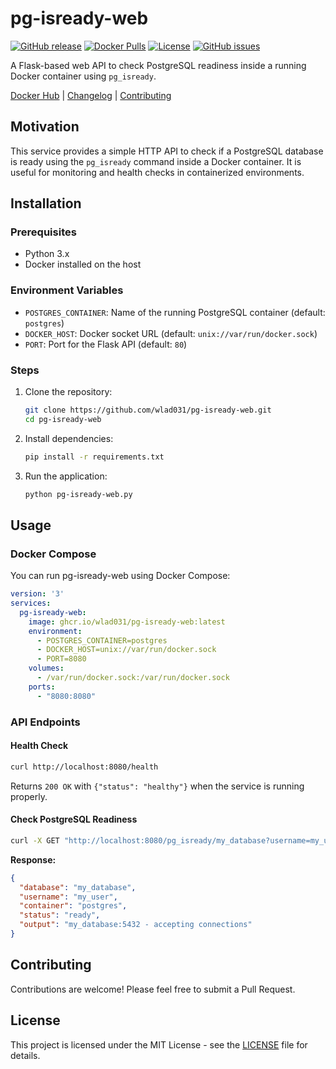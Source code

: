 # pg-isready-web

[![GitHub release](https://img.shields.io/github/v/release/wlad031/pg-isready-web)](https://github.com/wlad031/pg-isready-web/releases)
[![Docker Pulls](https://img.shields.io/docker/pulls/wlad031/pg-isready-web)](https://hub.docker.com/r/wlad031/pg-isready-web)
[![License](https://img.shields.io/github/license/wlad031/pg-isready-web)](https://github.com/wlad031/pg-isready-web/blob/master/LICENSE)
[![GitHub issues](https://img.shields.io/github/issues/wlad031/pg-isready-web)](https://github.com/wlad031/pg-isready-web/issues)

A Flask-based web API to check PostgreSQL readiness inside a running Docker container using `pg_isready`.

[Docker Hub](https://hub.docker.com/r/wlad031/pg-isready-web) | [Changelog](CHANGELOG.md) | [Contributing](CONTRIBUTING.md)

## Motivation

This service provides a simple HTTP API to check if a PostgreSQL database is ready using the `pg_isready` command inside a Docker container. It is useful for monitoring and health checks in containerized environments.

## Installation

### Prerequisites

- Python 3.x
- Docker installed on the host

### Environment Variables

- `POSTGRES_CONTAINER`: Name of the running PostgreSQL container (default: `postgres`)
- `DOCKER_HOST`: Docker socket URL (default: `unix://var/run/docker.sock`)
- `PORT`: Port for the Flask API (default: `80`)

### Steps

1. Clone the repository:
   ```bash
   git clone https://github.com/wlad031/pg-isready-web.git
   cd pg-isready-web
   ```

2. Install dependencies:
   ```bash
   pip install -r requirements.txt
   ```

3. Run the application:
   ```bash
   python pg-isready-web.py
   ```

## Usage

### Docker Compose

You can run pg-isready-web using Docker Compose:

```yaml
version: '3'
services:
  pg-isready-web:
    image: ghcr.io/wlad031/pg-isready-web:latest
    environment:
      - POSTGRES_CONTAINER=postgres
      - DOCKER_HOST=unix://var/run/docker.sock
      - PORT=8080
    volumes:
      - /var/run/docker.sock:/var/run/docker.sock
    ports:
      - "8080:8080"
```

### API Endpoints

#### Health Check
```bash
curl http://localhost:8080/health
```
Returns `200 OK` with `{"status": "healthy"}` when the service is running properly.

#### Check PostgreSQL Readiness
```bash
curl -X GET "http://localhost:8080/pg_isready/my_database?username=my_user"
```
**Response:**
```json
{
  "database": "my_database",
  "username": "my_user",
  "container": "postgres",
  "status": "ready",
  "output": "my_database:5432 - accepting connections"
}
```

## Contributing

Contributions are welcome! Please feel free to submit a Pull Request.

## License

This project is licensed under the MIT License - see the [LICENSE](LICENSE.md) file for details.


